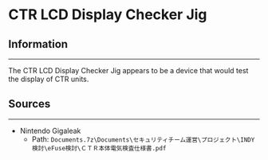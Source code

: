 # CTR LCD Display Checker Jig

## Information
---
The CTR LCD Display Checker Jig appears to be a device that would test the display of CTR units.

## Sources
---
- Nintendo Gigaleak
    - Path: ``Documents.7z\Documents\セキュリティチーム運営\プロジェクト\INDY検討\eFuse検討\ＣＴＲ本体電気検査仕様書.pdf``
